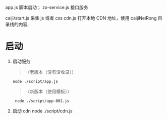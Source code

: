 app.js 脚本启动；
zx-service.js 接口服务

caiji/start.js 采集 js 或者 css
cdn.js 打开本地 CDN 地址，使用 caijiNeiRong 目录线的内容;

# 启动

1. 启动服务
   > （老版本（没有没收录））
   ```
   node ./script/app.js
   ```
   > （新版本（使用模板））
   ```
    node ./script/app-002.js
   ```
2. 启动 cdn
   node ./script/cdn.js
